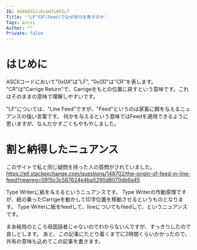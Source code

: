 ```yaml
---
ID: 4980dd1cc6ce07c051cf
Title: '"LF"のF(Feed)でなぜ改行を表すのか'
Tags: ascii
Author: ""
Private: false
---
```


# はじめに

ASCIIコードにおいて"0x0A"は"LF", "0x0D"は"CR"を表します。
"CR"は"Carrige Return"で、Carrigeをもとの位置に戻すという意味です。これはそのままの意味で理解しやすいです。

"LF"については、"Line Feed"ですが、"Feed"というのは家畜に餌を与えるニュアンスの強い言葉です。
何かを与えるという意味ではFeedを適用できるように思いますが、なんだかすごくもやもやしました。

# 割と納得したニュアンス

このサイトで私と同じ疑問を持った人の質問がされていました。
https://ell.stackexchange.com/questions/148702/the-origin-of-feed-in-line-feed?newreg=0915c3c567624e4ba5290d8070db6a45

Type Writerに紙を与えるというニュアンスです。
Type Writerの作動原理ですが、紙の乗ったCarrigeを動かして印字位置を移動させるというものとなります。
Type Writerに紙をfeedして、lineについてもfeedして、というニュアンスです。

まあ結局のところ母国話者じゃないのでわからないんですが、すっきりしたので良しとします。
あと、この記事にたどり着くまでに2時間くらいかかったので、共有の意味も込めてこの記事を書きます。
